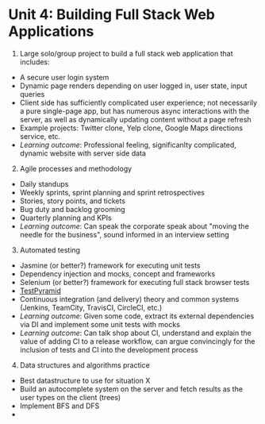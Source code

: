# Unit 4: Building Full Stack Web Applications

1. Large solo/group project to build a full stack web application that includes:
 - A secure user login system
 - Dynamic page renders depending on user logged in, user state, input queries
 - Client side has sufficiently complicated user experience; not necessarily a pure single-page app, but has numerous async interactions with the server, as well as dynamically updating content without a page refresh
 - Example projects: Twitter clone, Yelp clone, Google Maps directions service, etc.
 - *Learning outcome*: Professional feeling, significanlty complicated, dynamic website with server side data
2. Agile processes and methodology
 - Daily standups
 - Weekly sprints, sprint planning and sprint retrospectives
 - Stories, story points, and tickets
 - Bug duty and backlog grooming
 - Quarterly planning and KPIs
 - *Learning outcome*: Can speak the corporate speak about "moving the needle for the business", sound informed in an interview setting
3. Automated testing
 - Jasmine (or better?) framework for executing unit tests
 - Dependency injection and mocks, concept and frameworks
 - Selenium (or better?) framework for executing full stack browser tests
 - [TestPyramid](http://martinfowler.com/bliki/TestPyramid.html)
 - Continuous integration (and delivery) theory and common systems (Jenkins, TeamCity, TravisCI, CircleCI, etc.)
 - *Learning outcome*: Given some code, extract its external dependencies via DI and implement some unit tests with mocks
 - *Learning outcome*: Can talk shop about CI, understand and explain the value of adding CI to a release workflow, can argue convincingly for the inclusion of tests and CI into the development process
4. Data structures and algorithms practice
 - Best datastructure to use for situation X
 - Build an autocomplete system on the server and fetch results as the user types on the client (trees)
 - Implement BFS and DFS
 - 
